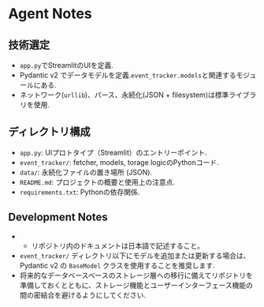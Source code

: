 # Agent Notes

## 技術選定
- `app.py`でStreamlitのUIを定義.
- Pydantic v2 でデータモデルを定義.`event_tracker.models`と関連するモジュールにある.
- ネットワーク(`urllib`)、パース、永続化(JSON + filesystem)は標準ライブラリを使用.

## ディレクトリ構成
- `app.py`: UIプロトタイプ（Streamlit）のエントリーポイント.
- `event_tracker/`: fetcher, models, torage logicのPythonコード.
- `data/`: 永続化ファイルの置き場所 (JSON).
- `README.md`: プロジェクトの概要と使用上の注意点.
- `requirements.txt`: Pythonの依存関係.

## Development Notes
- - リポジトリ内のドキュメントは日本語で記述すること。
- `event_tracker/` ディレクトリ以下にモデルを追加または更新する場合は、Pydantic v2 の `BaseModel` クラスを使用することを推奨します.
- 将来的なデータベースベースのストレージ層への移行に備えてリポジトリを準備しておくとともに、ストレージ機能とユーザーインターフェース機能の間の密結合を避けるようにしてください.
